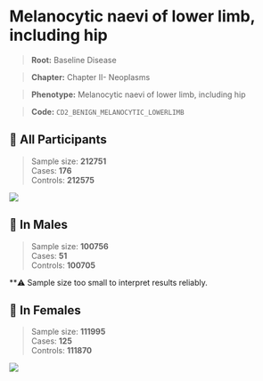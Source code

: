 # Melanocytic naevi of lower limb, including hip

> **Root:** Baseline Disease  

> **Chapter:** Chapter II- Neoplasms  

> **Phenotype:** Melanocytic naevi of lower limb, including hip  

> **Code:** `CD2_BENIGN_MELANOCYTIC_LOWERLIMB`

## 🧪 All Participants  
> Sample size: **212751**  
> Cases: **176**  
> Controls: **212575**
<img src="/Disease/Figures/ALL/Baseline/CD2_BENIGN_MELANOCYTIC_LOWERLIMB.png"/>
<CsvTable src="/Disease_Data/ALL/Baseline/LG_CD2_BENIGN_MELANOCYTIC_LOWERLIMB.csv" label="🔍 View full results" />

## 👨 In Males  
> Sample size: **100756**  
> Cases: **51**  
> Controls: **100705**

**⚠️ Sample size too small to interpret results reliably.

## 👩 In Females  
> Sample size: **111995**  
> Cases: **125**  
> Controls: **111870**
<img src="/Disease/Figures/Female/Baseline/CD2_BENIGN_MELANOCYTIC_LOWERLIMB.png"/>
<CsvTable src="/Disease_Data/Female/Baseline/LG_CD2_BENIGN_MELANOCYTIC_LOWERLIMB.csv" label="🔍 View full results" />
